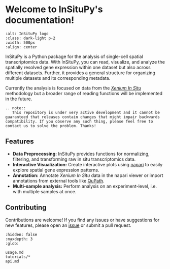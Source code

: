 # Welcome to InSituPy's documentation!

```{image} _static/img/insitupy_logo_with_name_wo_bg.png
:alt: InSituPy logo
:class: dark-light p-2
:width: 500px
:align: center
```

InSituPy is a Python package for the analysis of single-cell spatial transcriptomics data. With InSituPy, you can read, visualize, and analyze the spatially resolved gene expression within one dataset but also across different datasets. Further, it provides a general structure for organizing multiple datasets and its corresponding metadata.

Currently the analysis is focused on data from the [_Xenium In Situ_](https://www.10xgenomics.com/platforms/xenium) methodology but a broader range of reading functions will be implemented in the future.

```{eval-rst}
.. note::
   This repository is under very active development and it cannot be guaranteed that releases contain changes that might impair backwards compatibility. If you observe any such thing, please feel free to contact us to solve the problem. Thanks!
```

## Features

- **Data Preprocessing:** InSituPy provides functions for normalizing, filtering, and transforming raw in situ transcriptomics data.
- **Interactive Visualization:** Create interactive plots using [napari](https://napari.org/stable/#) to easily explore spatial gene expression patterns.
- **Annotation:** Annotate _Xenium In Situ_ data in the napari viewer or import annotations from external tools like [QuPath](https://qupath.github.io/).
- **Multi-sample analysis:** Perform analysis on an experiment-level, i.e. with multiple samples at once.

## Contributing

Contributions are welcome! If you find any issues or have suggestions for new features, please open an [issue](https://github.com/SpatialPathology/InSituPy/issues) or submit a pull request.

```{toctree}
:hidden: false
:maxdepth: 3
:glob:

usage.md
tutorials/*
api.md
```